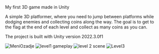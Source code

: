 My first 3D game made in Unity

A simple 3D platformer, where you need to jump between platforms while dodging enemies and collecting coins along the way.
The goal is to get to the flag at the end of each level and collect as many coins as you can.

The project is built with Unity version 2022.3.0f1

![MeniOzadje](https://github.com/user-attachments/assets/8811c160-fb84-4cdb-aa46-477796b6ae6c)
![level1 gameplay](https://github.com/user-attachments/assets/f29a1ddc-c73e-4cea-816d-f727fe62a7ee)
![level 2 scene](https://github.com/user-attachments/assets/b51b6989-d7f9-4754-ac4b-10bcf62ff07e)
![Level3](https://github.com/user-attachments/assets/ffb34054-c430-4cc9-ad5b-983aea447724)



